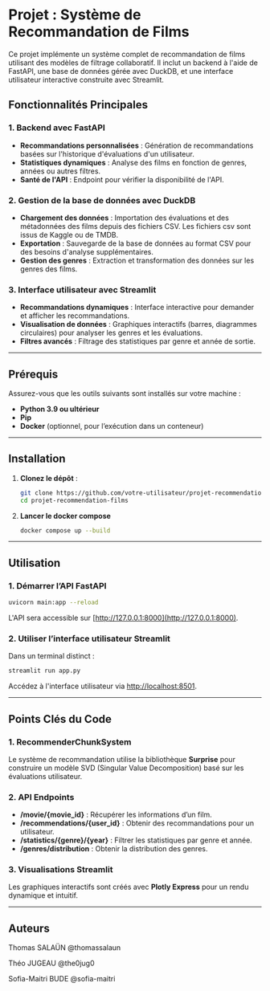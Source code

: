 # Projet : Système de Recommandation de Films

Ce projet implémente un système complet de recommandation de films utilisant des modèles de filtrage collaboratif. Il inclut un backend à l'aide de FastAPI, une base de données gérée avec DuckDB, et une interface utilisateur interactive construite avec Streamlit.

## Fonctionnalités Principales

### 1. Backend avec FastAPI
- **Recommandations personnalisées** : Génération de recommandations basées sur l'historique d'évaluations d'un utilisateur.
- **Statistiques dynamiques** : Analyse des films en fonction de genres, années ou autres filtres.
- **Santé de l'API** : Endpoint pour vérifier la disponibilité de l'API.

### 2. Gestion de la base de données avec DuckDB
- **Chargement des données** : Importation des évaluations et des métadonnées des films depuis des fichiers CSV. Les fichiers csv sont issus de Kaggle ou de TMDB.
- **Exportation** : Sauvegarde de la base de données au format CSV pour des besoins d'analyse supplémentaires.
- **Gestion des genres** : Extraction et transformation des données sur les genres des films.

### 3. Interface utilisateur avec Streamlit
- **Recommandations dynamiques** : Interface interactive pour demander et afficher les recommandations.
- **Visualisation de données** : Graphiques interactifs (barres, diagrammes circulaires) pour analyser les genres et les évaluations.
- **Filtres avancés** : Filtrage des statistiques par genre et année de sortie.

---

## Prérequis

Assurez-vous que les outils suivants sont installés sur votre machine :

- **Python 3.9 ou ultérieur**
- **Pip**
- **Docker** (optionnel, pour l’exécution dans un conteneur)

---

## Installation

1. **Clonez le dépôt** :
   ```bash
   git clone https://github.com/votre-utilisateur/projet-recommendation-films.git
   cd projet-recommendation-films
   ```

2. **Lancer le docker compose**
   ```bash
   docker compose up --build
   ```

---

## Utilisation

### 1. Démarrer l’API FastAPI

```bash
uvicorn main:app --reload
```
L'API sera accessible sur [http://127.0.0.1:8000](http://127.0.0.1:8000).

### 2. Utiliser l’interface utilisateur Streamlit

Dans un terminal distinct :
```bash
streamlit run app.py
```
Accédez à l'interface utilisateur via [http://localhost:8501](http://localhost:8501).

---

## Points Clés du Code

### 1. RecommenderChunkSystem
Le système de recommandation utilise la bibliothèque **Surprise** pour construire un modèle SVD (Singular Value Decomposition) basé sur les évaluations utilisateur.

### 2. API Endpoints
- **/movie/{movie_id}** : Récupérer les informations d’un film.
- **/recommendations/{user_id}** : Obtenir des recommandations pour un utilisateur.
- **/statistics/{genre}/{year}** : Filtrer les statistiques par genre et année.
- **/genres/distribution** : Obtenir la distribution des genres.

### 3. Visualisations Streamlit
Les graphiques interactifs sont créés avec **Plotly Express** pour un rendu dynamique et intuitif.

---

## Auteurs

Thomas SALAÜN @thomassalaun

Théo JUGEAU @the0jug0

Sofia-Maitri BUDE @sofia-maitri

